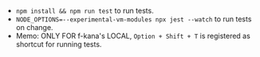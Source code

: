 - `npm install && npm run test` to run tests.
- `NODE_OPTIONS=--experimental-vm-modules npx jest --watch` to run tests on change.
- Memo: ONLY FOR f-kana's LOCAL, `Option + Shift + T` is registered as shortcut for running tests.
